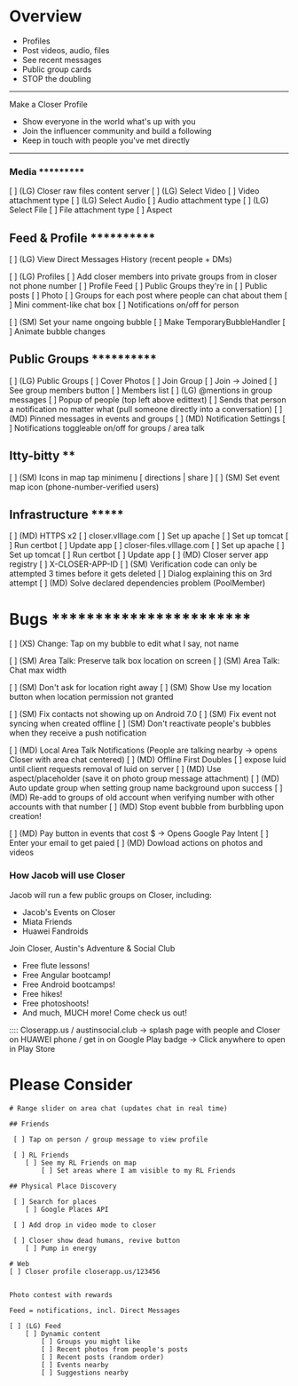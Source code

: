 
# Overview

 * Profiles
 * Post videos, audio, files
 * See recent messages
 * Public group cards
 * STOP the doubling

---

Make a Closer Profile

 * Show everyone in the world what's up with you
 * Join the influencer community and build a following
 * Keep in touch with people you've met directly

---------------------------------------------

### Media *********
 [ ] (LG) Closer raw files content server
 [ ] (LG) Select Video
    [ ] Video attachment type
 [ ] (LG) Select Audio
    [ ] Audio attachment type
 [ ] (LG) Select File
    [ ] File attachment type
 [ ] Aspect

## Feed & Profile **********

 [ ] (LG) View Direct Messages History (recent people + DMs)

 [ ] (LG) Profiles
     [ ] Add closer members into private groups from in closer not phone number
     [ ] Profile Feed
        [ ] Public Groups they're in
        [ ] Public posts
     [ ] Photo
     [ ] Groups for each post where people can chat about them
        [ ] Mini comment-like chat box
    [ ] Notifications on/off for person

 [ ] (SM) Set your name ongoing bubble
    [ ] Make TemporaryBubbleHandler
        [ ] Animate bubble changes

## Public Groups **********
 [ ] (LG) Public Groups
    [ ] Cover Photos
    [ ] Join Group
    [ ] Join -> Joined
    [ ] See group members button
    [ ] Members list
[ ] (LG) @mentions in group messages
    [ ] Popup of people (top left above edittext)
    [ ] Sends that person a notification no matter what (pull someone directly into a conversation)
[ ] (MD) Pinned messages in events and groups
[ ] (MD) Notification Settings
    [ ] Notifications toggleable on/off for groups / area talk

## Itty-bitty **
 [ ] (SM) Icons in map tap minimenu [ directions | share ]
 [ ] (SM) Set event map icon (phone-number-verified users)

## Infrastructure *****
 [ ] (MD) HTTPS x2
    [ ] closer.vlllage.com
        [ ] Set up apache
        [ ] Set up tomcat
        [ ] Run certbot
        [ ] Update app
    [ ] closer-files.vlllage.com
        [ ] Set up apache
        [ ] Set up tomcat
        [ ] Run certbot
        [ ] Update app
 [ ] (MD) Closer server app registry
    [ ] X-CLOSER-APP-ID
 [ ] (SM) Verification code can only be attempted 3 times before it gets deleted
    [ ] Dialog explaining this on 3rd attempt
 [ ] (MD) Solve declared dependencies problem (PoolMember)

# Bugs ***********************
 [ ] (XS) Change: Tap on my bubble to edit what I say, not name

 [ ] (SM) Area Talk: Preserve talk box location on screen
 [ ] (SM) Area Talk: Chat max width

 [ ] (SM) Don't ask for location right away
 [ ] (SM) Show Use my location button when location permission not granted

 [ ] (SM) Fix contacts not showing up on Android 7.0
 [ ] (SM) Fix event not syncing when created offline
 [ ] (SM) Don't reactivate people's bubbles when they receive a push notification

 [ ] (MD) Local Area Talk Notifications (People are talking nearby -> opens Closer with area chat centered)
 [ ] (MD) Offline First Doubles
    [ ] expose luid until client requests removal of luid on server
 [ ] (MD) Use aspect/placeholder (save it on photo group message attachment)
 [ ] (MD) Auto update group when setting group name background upon success
 [ ] (MD) Re-add to groups of old account when verifying number with other accounts with that number
 [ ] (MD) Stop event bubble from burbbling upon creation!

 [ ] (MD) Pay button in events that cost $ -> Opens Google Pay Intent
    [ ] Enter your email to get paied
 [ ] (MD) Dowload actions on photos and videos


### How Jacob will use Closer

Jacob will run a few public groups on Closer, including:

 - Jacob's Events on Closer
 - Miata Friends
 - Huawei Fandroids

Join Closer, Austin's Adventure & Social Club

 - Free flute lessons!
 - Free Angular bootcamp!
 - Free Android bootcamps!
 - Free hikes!
 - Free photoshoots!
 - And much, MUCH more!  Come check us out!

 :::: Closerapp.us / austinsocial.club -> splash page with people and Closer on HUAWEI phone / get in on Google Play badge
    -> Click anywhere to open in Play Store


# Please Consider

    # Range slider on area chat (updates chat in real time)

    ## Friends

     [ ] Tap on person / group message to view profile

     [ ] RL Friends
        [ ] See my RL Friends on map
            [ ] Set areas where I am visible to my RL Friends

    ## Physical Place Discovery

     [ ] Search for places
        [ ] Google Places API

     [ ] Add drop in video mode to closer

     [ ] Closer show dead humans, revive button
        [ ] Pump in energy

    # Web
    [ ] Closer profile closerapp.us/123456


    Photo contest with rewards

    Feed = notifications, incl. Direct Messages

    [ ] (LG) Feed
        [ ] Dynamic content
            [ ] Groups you might like
            [ ] Recent photos from people's posts
            [ ] Recent posts (random order)
            [ ] Events nearby
            [ ] Suggestions nearby
